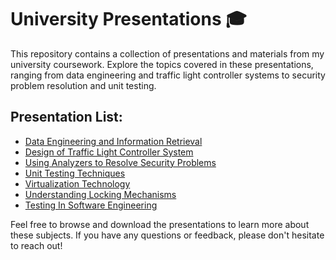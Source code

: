 # University Presentations 🎓

This repository contains a collection of presentations and materials from my university coursework. Explore the topics covered in these presentations, ranging from data engineering and traffic light controller systems to security problem resolution and unit testing.

## Presentation List:

- [Data Engineering and Information Retrieval](Data_Engineering_IR_presentation.pdf)
- [Design of Traffic Light Controller System](Design_of_Traffic_Light_Controller_System.pdf)
- [Using Analyzers to Resolve Security Problems](Using_Analyzers_to_Resolve_Security_Problems.pdf)
- [Unit Testing Techniques](unit_testing.pdf)
- [Virtualization Technology](virtualization_presentation.pdf)
- [Understanding Locking Mechanisms](Locking_Mechanisms.pdf)
- [Testing In Software Engineering](Testing%20In%20Software%20Engineering.pdf)

Feel free to browse and download the presentations to learn more about these subjects. If you have any questions or feedback, please don't hesitate to reach out!
